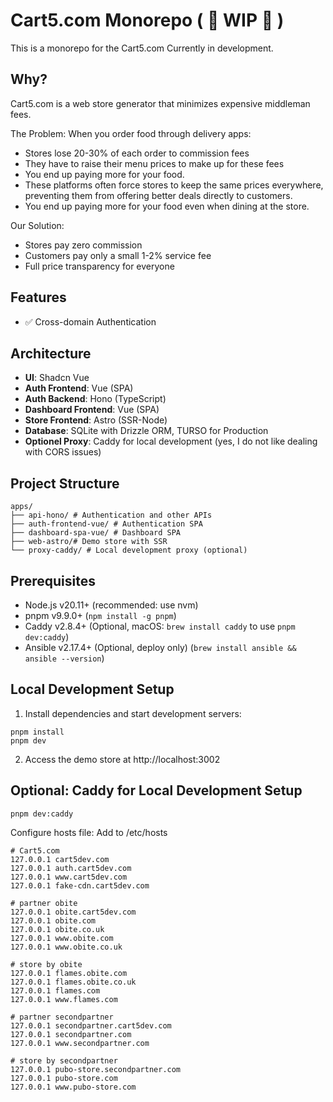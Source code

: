 # Cart5.com Monorepo ( 🚧 WIP 🚧 )

This is a monorepo for the Cart5.com
Currently in development.

## Why?

Cart5.com is a web store generator that minimizes expensive middleman fees.

The Problem:
When you order food through delivery apps:

- Stores lose 20-30% of each order to commission fees
- They have to raise their menu prices to make up for these fees
- You end up paying more for your food.
- These platforms often force stores to keep the same prices everywhere,
  preventing them from offering better deals directly to customers.
- You end up paying more for your food even when dining at the store.

Our Solution:

- Stores pay zero commission
- Customers pay only a small 1-2% service fee
- Full price transparency for everyone

## Features

- ✅ Cross-domain Authentication

## Architecture

- **UI**: Shadcn Vue
- **Auth Frontend**: Vue (SPA)
- **Auth Backend**: Hono (TypeScript)
- **Dashboard Frontend**: Vue (SPA)
- **Store Frontend**: Astro (SSR-Node)
- **Database**: SQLite with Drizzle ORM, TURSO for Production
- **Optionel Proxy**: Caddy for local development (yes, I do not like dealing with CORS issues)

## Project Structure

```
apps/
├── api-hono/ # Authentication and other APIs
├── auth-frontend-vue/ # Authentication SPA
├── dashboard-spa-vue/ # Dashboard SPA
├── web-astro/# Demo store with SSR
└── proxy-caddy/ # Local development proxy (optional)
```

## Prerequisites

- Node.js v20.11+ (recommended: use nvm)
- pnpm v9.9.0+ (`npm install -g pnpm`)
- Caddy v2.8.4+ (Optional, macOS: `brew install caddy` to use `pnpm dev:caddy`)
- Ansible v2.17.4+ (Optional, deploy only) (`brew install ansible && ansible --version`)

## Local Development Setup

1. Install dependencies and start development servers:

```
pnpm install
pnpm dev
```

2. Access the demo store at http://localhost:3002

## Optional: Caddy for Local Development Setup

`pnpm dev:caddy`

Configure hosts file:
Add to /etc/hosts

```
# Cart5.com
127.0.0.1 cart5dev.com
127.0.0.1 auth.cart5dev.com
127.0.0.1 www.cart5dev.com
127.0.0.1 fake-cdn.cart5dev.com

# partner obite
127.0.0.1 obite.cart5dev.com
127.0.0.1 obite.com
127.0.0.1 obite.co.uk
127.0.0.1 www.obite.com
127.0.0.1 www.obite.co.uk

# store by obite
127.0.0.1 flames.obite.com
127.0.0.1 flames.obite.co.uk
127.0.0.1 flames.com
127.0.0.1 www.flames.com

# partner secondpartner
127.0.0.1 secondpartner.cart5dev.com
127.0.0.1 secondpartner.com
127.0.0.1 www.secondpartner.com

# store by secondpartner
127.0.0.1 pubo-store.secondpartner.com
127.0.0.1 pubo-store.com
127.0.0.1 www.pubo-store.com
```
